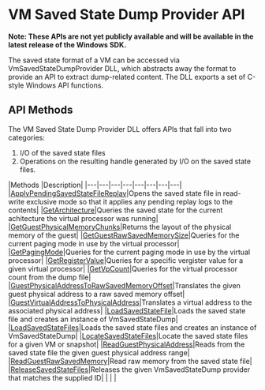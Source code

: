 # VM Saved State Dump Provider API

**Note: These APIs are not yet publicly available and will be available in the latest release of the Windows SDK.**

The saved state format of a VM can be accessed via VmSavedStateDumpProvider DLL, which abstracts away the format to provide an API to extract dump-related content. The DLL exports a set of C-style Windows API functions.
 
## API Methods

The VM Saved State Dump Provider DLL offers APIs that fall into two categories: 
1. I/O of the saved state files
2. Operations on the resulting handle generated by I/O on the saved state files.

|Methods   |Description|
|---|---|---|---|---|---|---|---|
|[ApplyPendingSavedStateFileReplay](funcs/ApplyPendingSavedStateFileReplay.md)|Opens the saved state file in read-write exclusive mode so that it applies any pending replay logs to the contents|
|[GetArchitecture](funcs/GetArchitecture.md)|Queries the saved state for the current achitecture the virtual processor was running|
|[GetGuestPhysicalMemoryChunks](funcs/GetGuestPhysicalMemoryChunks.md)|Returns the layout of the physical memory of the guest|
|[GetGuestRawSavedMemorySize](funcs/WHvEmulatoGetGuestRawSavedMemorySizerCreateEmulator.md)|Queries for the current paging mode in use by the virtual processor|
|[GetPagingMode](funcs/GetPagingMode.md)|Queries for the current paging mode in use by the virtual processor|
|[GetRegisterValue](funcs/GetRegisterValue.md)|Queries for a specific vergister value for a given virtual processor|
|[GetVpCount](funcs/GetVpCount.md)|Queries for the virtual processor count from the dump file|
|[GuestPhysicalAddressToRawSavedMemoryOffset](funcs/GuestPhysicalAddressToRawSavedMemoryOffset.md)|Translates the given guest physical address to a raw saved memory offset|
|[GuestVirtualAddressToPhysicalAddress](funcs/GuestVirtualAddressToPhysicalAddress.md)|Translates a virtual address to the associated physical address|
|[LoadSavedStateFile](funcs/LoadSavedStateFile.md)|Loads the saved state file and creates an instance of VmSavedStateDump|
|[LoadSavedStateFiles](funcs/LoadSavedStateFiles.md)|Loads the saved state files and creates an instance of VmSavedStateDump|
|[LocateSavedStateFiles](funcs/LocateSavedStateFiles.md)|Locate the saved state files for a given VM or snapshot|
|[ReadGuestPhysicalAddress](funcs/ReadGuestPhysicalAddress.md)|Reads from the saved state file the given guest physical address range|
|[ReadGuestRawSavedMemory](funcs/ReadGuestRawSavedMemory.md)|Read raw memory from the saved state file|
|[ReleaseSavedStateFiles](funcs/ReleaseSavedStateFiles.md)|Releases the given VmSavedStateDump provider that matches the supplied ID|
|   |   |
